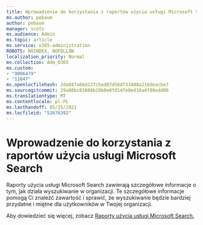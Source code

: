 ```yaml
---
title: Wprowadzenie do korzystania z raportów użycia usługi Microsoft Search
ms.author: pebaum
author: pebaum
manager: scotv
ms.audience: Admin
ms.topic: article
ms.service: o365-administration
ROBOTS: NOINDEX, NOFOLLOW
localization_priority: Normal
ms.collection: Adm_O365
ms.custom:
- "9006479"
- "11047"
ms.openlocfilehash: 2da847a66d227cbad07d56d733488a216deacbe7
ms.sourcegitcommit: 29a88bc83086b18b0e0fd14fe8ed18a4f88edd06
ms.translationtype: MT
ms.contentlocale: pl-PL
ms.lasthandoff: 05/25/2021
ms.locfileid: "52676392"
---
```

# <a name="get-started-with-using-microsoft-search-usage-reports"></a>Wprowadzenie do korzystania z raportów użycia usługi Microsoft Search

Raporty użycia usługi Microsoft Search zawierają szczegółowe informacje o tym, jak działa wyszukiwanie w organizacji. Te szczegółowe informacje pomogą Ci znaleźć zawartość i sprawić, że wyszukiwanie będzie bardziej przydatne i miętne dla użytkowników w Twojej organizacji.

Aby dowiedzieć się więcej, zobacz [Raporty użycia usługi Microsoft Search.](https://go.microsoft.com/fwlink/?linkid=2152048)
